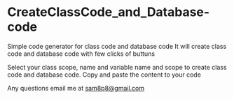 # CreateClassCode_and_Database-code
Simple code generator for class code and database code
It will create class code and database code with few clicks of buttuns

Select your class scope, name and variable name and scope to create class code and database code.
Copy and paste the content to your code

Any questions email me at sam8p8@gmail.com
